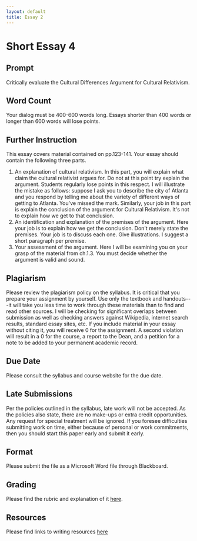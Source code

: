 ```yaml
---
layout: default
title: Essay 2
---
```


# Short Essay 4

## Prompt 
Critically evaluate the Cultural Differences Argument for Cultural Relativism. 


## Word Count

Your dialog must be 400-600 words long. Essays shorter than 400 words or longer than 600 words will lose points. 


## Further Instruction 

This essay covers material contained on pp.123-141. Your essay should contain the following three parts. 

1. An explanation of cultural relativism. In this part, you will explain what claim the cultural relativist argues for. Do not at this point try explain the argument. Students regularly lose points in this respect. I will illustrate the mistake as follows: suppose I ask you to describe the city of Atlanta and you respond by telling me about the variety of different ways of getting to Atlanta. You've missed the mark. Similarly, your job in this part is explain the conclusion of the argument for Cultural Relativism. It's not to explain how we get to that conclusion. 
2. An identification and explanation of the premises of the argument. Here your job is to explain how we get the conclusion. Don't merely state the premises. Your job is to discuss each one. Give illustrations. I suggest a short paragraph per premise.
3. Your assessment of the argument. Here I will be examining you on your grasp of the material from ch.1.3. You must decide whether the argument is valid and sound. 


## Plagiarism

Please review the plagiarism policy on the syllabus. It is critical that you prepare your assignment by yourself. Use only the textbook and handouts---it will take you less time to work through these materials than to find and read other sources. I will be checking for significant overlaps between submission as well as checking answers against Wikipedia, internet search results, standard essay sites, etc. If you include material in your essay without citing it, you will receive 0 for the assignment. A second violation will result in a 0 for the course, a report to the Dean, and a petition for a note to be added to your permanent academic record. 

## Due Date
Please consult the syllabus and course website for the due date.

## Late Submissions

Per the policies outlined in the syllabus, late work will not be accepted. As the policies also state, there are no make-ups or extra credit opportunities. Any request for special treatment will be ignored. If you foresee difficulties submitting work on time, either because of personal or work commitments, then you should start this paper early and submit it early. 

## Format
Please submit the file as a Microsoft Word file through Blackboard.

## Grading
Please find the rubric and explanation of it [here](/Teaching/Grading/).

## Resources
Please find links to writing resources [here](/Teaching/Resources/)

